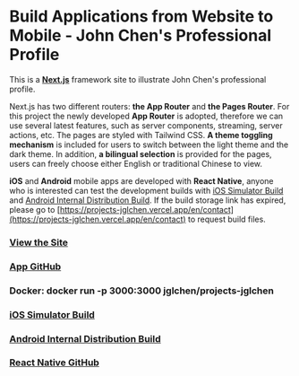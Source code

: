 # Build Applications from Website to Mobile - John Chen's Professional Profile

This is a **[Next.js](https://nextjs.org/)** framework site to illustrate John Chen's professional profile.

Next.js has two different routers: **the App Router** and **the Pages Router**. For this project the newly developed **App Router** is adopted, therefore we can use several latest features, such as server components, streaming, server actions, etc. The pages are styled with Tailwind CSS. **A theme toggling mechanism** is included for users to switch between the light theme and the dark theme. In addition, **a bilingual selection** is provided for the pages, users can freely choose either English or traditional Chinese to view.  

**iOS** and **Android** mobile apps are developed with **React Native**, anyone who is interested can test the development builds with [iOS Simulator Build](https://expo.dev/accounts/jglchen/projects/projects-jglchen/builds/b451bc6f-5072-4d13-9244-7c45e556ceb0) and [Android Internal Distribution Build](https://expo.dev/accounts/jglchen/projects/meal-delivery/builds/a58cdda5-857a-4f1e-9721-5f8397303a47). If the build storage link has expired, please go to [https://projects-jglchen.vercel.app/en/contact](https://projects-jglchen.vercel.app/en/contact) to request build files.


### [View the Site](https://projects-jglchen.vercel.app/)
### [App GitHub](https://github.com/jglchen/projects-jglchen)
### Docker: docker run -p 3000:3000 jglchen/projects-jglchen
### [iOS Simulator Build](https://expo.dev/accounts/jglchen/projects/projects-jglchen/builds/b451bc6f-5072-4d13-9244-7c45e556ceb0)
### [Android Internal Distribution Build](https://expo.dev/accounts/jglchen/projects/meal-delivery/builds/a58cdda5-857a-4f1e-9721-5f8397303a47)
### [React Native GitHub](https://github.com/jglchen/react-native-projects-jglchen)
